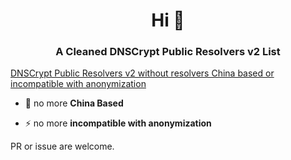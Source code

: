<h1 align="center">Hi 👋</h1>
<h3 align="center">A Cleaned DNSCrypt Public Resolvers v2 List</h3>

[DNSCrypt Public Resolvers v2 without resolvers China based or incompatible with anonymization](https://raw.githubusercontent.com/MercuryOoO/Cleaned-DNSCrypt-Public-Resolvers-v2/master/cleaned_public_resolvers.md)
- 🌱 no more **China Based**

- ⚡ no more **incompatible with anonymization**

PR or issue are welcome.

